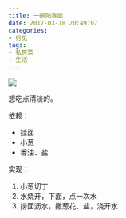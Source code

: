```yaml
---
title: 一碗阳春面
date: 2017-03-18 20:49:07
categories:
- 行见
tags:
- 私房菜
- 生活
---
```


![](https://ww2.sinaimg.cn/large/006tNbRwly1fdra76g0i1j30sg0sgjy4.jpg)

想吃点清淡的。

依赖：

- 挂面
- 小葱
- 香油、盐

实现：

1. 小葱切丁
1. 水烧开，下面，点一次水
1. 捞面沥水，撒葱花、盐，浇开水
